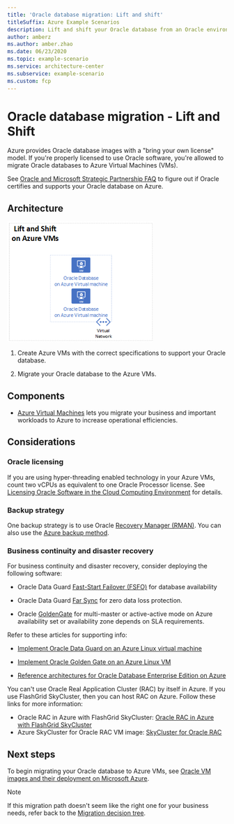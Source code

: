 ```yaml
---
title: 'Oracle database migration: Lift and shift'
titleSuffix: Azure Example Scenarios
description: Lift and shift your Oracle database from an Oracle environment to Azure Virtual Machines. 
author: amberz
ms.author: amber.zhao
ms.date: 06/23/2020
ms.topic: example-scenario
ms.service: architecture-center
ms.subservice: example-scenario
ms.custom: fcp
---
```


# Oracle database migration - Lift and Shift

Azure provides Oracle database images with a "bring your own license" model. If you're properly licensed to use Oracle software, you're allowed to migrate Oracle databases to Azure Virtual Machines (VMs).

See [Oracle and Microsoft Strategic Partnership FAQ](https://www.oracle.com/cloud/azure-interconnect-faq.html) to figure out if Oracle certifies and supports your Oracle database on Azure.

## Architecture

![An architecture diagram that shows Oracle databases on Azure Virtual Machines.](media/lift-shift-azure-vms.png)

1. Create Azure VMs with the correct specifications to support your Oracle database.

1. Migrate your Oracle database to the Azure VMs.

## Components

* [Azure Virtual Machines](https://azure.microsoft.com/services/virtual-machines/) lets you migrate your business and important workloads to Azure to increase operational efficiencies.

## Considerations

### Oracle licensing

If you are using hyper-threading enabled technology in your Azure VMs, count two vCPUs as equivalent to one Oracle Processor license. See [Licensing Oracle Software in the Cloud Computing Environment](http://www.oracle.com/us/corporate/pricing/cloud-licensing-070579.pdf) for details.

### Backup strategy

One backup strategy is to use Oracle [Recovery Manager (RMAN)](https://www.oracle.com/database/technologies/high-availability/rman.html). You can also use the [Azure backup method](/azure/virtual-machines/workloads/oracle/oracle-backup-recovery).

### Business continuity and disaster recovery

For business continuity and disaster recovery, consider  deploying the following software:

* Oracle Data Guard [Fast-Start Failover (FSFO)](https://www.oracle.com/technical-resources/articles/smiley-fsfo.html) for database availability

* Oracle Data Guard [Far Sync](https://docs.oracle.com/database/121/SBYDB/create_fs.htm) for zero data loss protection.

* Oracle [GoldenGate](https://www.oracle.com/middleware/technologies/goldengate.html) for multi-master or active-active mode on Azure availability set or availability zone depends on SLA requirements.

Refer to these articles for supporting info:

* [Implement Oracle Data Guard on an Azure Linux virtual machine](/azure/virtual-machines/workloads/oracle/configure-oracle-dataguard)

* [Implement Oracle Golden Gate on an Azure Linux VM](/azure/virtual-machines/workloads/oracle/configure-oracle-golden-gate)

* [Reference architectures for Oracle Database Enterprise Edition on Azure](/azure/virtual-machines/workloads/oracle/oracle-reference-architecture)

You can't use Oracle Real Application Cluster (RAC) by itself in Azure. If you use FlashGrid SkyCluster, then you can host RAC on Azure. Follow these links for more information:

* Oracle RAC in Azure with FlashGrid SkyCluster: [Oracle RAC in Azure with FlashGrid SkyCluster](https://www.flashgrid.io/oracle-rac-in-azure/)
* Azure SkyCluster for Oracle RAC VM image: [SkyCluster for Oracle RAC](https://azuremarketplace.microsoft.com/marketplace/apps/flashgrid-inc.flashgrid-skycluster)

## Next steps

To begin migrating your Oracle database to Azure VMs, see [Oracle VM images and their deployment on Microsoft Azure](https://docs.microsoft.com/azure/virtual-machines/workloads/oracle/oracle-vm-solutions).

> [!NOTE]
> If this migration path doesn't seem like the right one for your business needs, refer back to the [Migration decision tree](oracle-migration-overview.md#migration-decision-tree).
